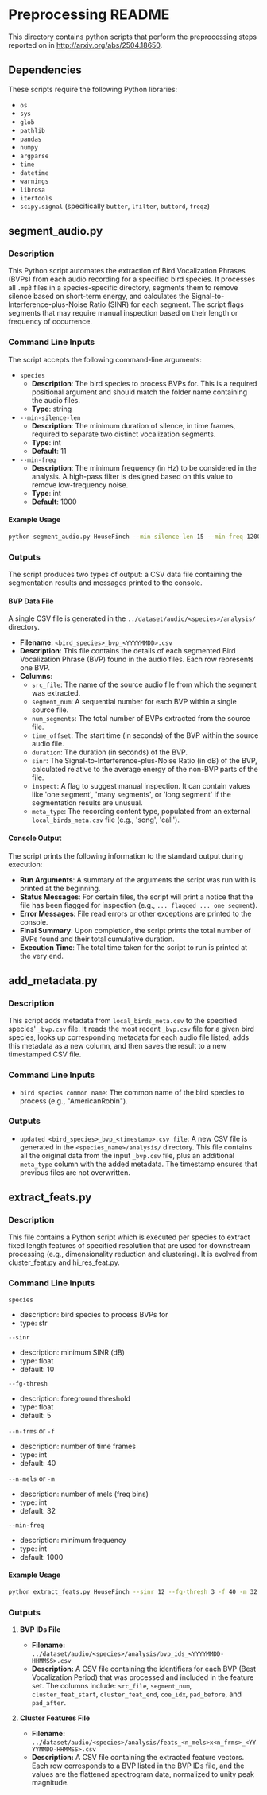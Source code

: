# Preprocessing README
This directory contains python scripts that perform the preprocessing steps reported on in http://arxiv.org/abs/2504.18650.

## Dependencies
These scripts require the following Python libraries:

-   `os`
-   `sys`
-   `glob`
-   `pathlib`
-   `pandas`
-   `numpy`
-   `argparse`
- 	`time`
-	`datetime`
-	`warnings`
-	`librosa`
-	`itertools`
-	`scipy.signal` (specifically `butter`, `lfilter`, `buttord`, `freqz`)


## segment_audio.py

### Description

This Python script automates the extraction of Bird Vocalization Phrases (BVPs) from each audio recording for a specified bird species. It processes all `.mp3` files in a species-specific directory, segments them to remove silence based on short-term energy, and calculates the Signal-to-Interference-plus-Noise Ratio (SINR) for each segment. The script flags segments that may require manual inspection based on their length or frequency of occurrence.

### Command Line Inputs

The script accepts the following command-line arguments:

* `species`
  * **Description**: The bird species to process BVPs for. This is a required positional argument and should match the folder name containing the audio files.
  * **Type**: string
* `--min-silence-len`
  * **Description**: The minimum duration of silence, in time frames, required to separate two distinct vocalization segments.
  * **Type**: int
  * **Default**: 11
* `--min-freq`
  * **Description**: The minimum frequency (in Hz) to be considered in the analysis. A high-pass filter is designed based on this value to remove low-frequency noise.
  * **Type**: int
  * **Default**: 1000

#### Example Usage
```bash
python segment_audio.py HouseFinch --min-silence-len 15 --min-freq 1200
```
### Outputs

The script produces two types of output: a CSV data file containing the segmentation results and messages printed to the console.

#### BVP Data File
A single CSV file is generated in the `../dataset/audio/<species>/analysis/` directory.

* **Filename**: `<bird_species>_bvp_<YYYYMMDD>.csv`
* **Description**: This file contains the details of each segmented Bird Vocalization Phrase (BVP) found in the audio files. Each row represents one BVP.
* **Columns**:
  * `src_file`: The name of the source audio file from which the segment was extracted.
  * `segment_num`: A sequential number for each BVP within a single source file.
  * `num_segments`: The total number of BVPs extracted from the source file.
  * `time_offset`: The start time (in seconds) of the BVP within the source audio file.
  * `duration`: The duration (in seconds) of the BVP.
  * `sinr`: The Signal-to-Interference-plus-Noise Ratio (in dB) of the BVP, calculated relative to the average energy of the non-BVP parts of the file.
  * `inspect`: A flag to suggest manual inspection. It can contain values like 'one segment', 'many segments', or 'long segment' if the segmentation results are unusual.
  * `meta_type`: The recording content type, populated from an external `local_birds_meta.csv` file (e.g., 'song', 'call').

#### Console Output
The script prints the following information to the standard output during execution:

* **Run Arguments**: A summary of the arguments the script was run with is printed at the beginning.
* **Status Messages**: For certain files, the script will print a notice that the file has been flagged for inspection (e.g., `... flagged ... one segment`).
* **Error Messages**: File read errors or other exceptions are printed to the console.
* **Final Summary**: Upon completion, the script prints the total number of BVPs found and their total cumulative duration.
* **Execution Time**: The total time taken for the script to run is printed at the very end.

## add_metadata.py

### Description

This script adds metadata from `local_birds_meta.csv` to the specified species' `_bvp.csv` file. It reads the most recent `_bvp.csv` file for a given bird species, looks up corresponding metadata for each audio file listed, adds this metadata as a new column, and then saves the result to a new timestamped CSV file.

### Command Line Inputs

* `bird species common name`: The common name of the bird species to process (e.g., "AmericanRobin").

### Outputs

* `updated <bird_species>_bvp_<timestamp>.csv file`: A new CSV file is generated in the `<species_name>/analysis/` directory. This file contains all the original data from the input `_bvp.csv` file, plus an additional `meta_type` column with the added metadata. The timestamp ensures that previous files are not overwritten.


## extract_feats.py

### Description
This file contains a Python script which is executed per species to extract fixed length features of specified resolution that are used for downstream processing (e.g., dimensionality reduction and clustering). It is evolved from cluster_feat.py and hi_res_feat.py.

### Command Line Inputs
`species`
- description: bird species to process BVPs for
- type: str

`--sinr`
- description: minimum SINR (dB)
- type: float
- default: 10

`--fg-thresh`
- description: foreground threshold
- type: float
- default: 5

`--n-frms` or `-f`
- description: number of time frames
- type: int
- default: 40

`--n-mels` or `-m`
- description: number of mels (freq bins)
- type: int
- default: 32

`--min-freq`
- description: minimum frequency
- type: int
- default: 1000

#### Example Usage
```bash
python extract_feats.py HouseFinch --sinr 12 --fg-thresh 3 -f 40 -m 32 --min-freq 1500
```

### Outputs
1.  **BVP IDs File**
    - **Filename:** `../dataset/audio/<species>/analysis/bvp_ids_<YYYYMMDD-HHMMSS>.csv`
    - **Description:** A CSV file containing the identifiers for each BVP (Best Vocalization Period) that was processed and included in the feature set. The columns include: `src_file`, `segment_num`, `cluster_feat_start`, `cluster_feat_end`, `coe_idx`, `pad_before`, and `pad_after`.

2.  **Cluster Features File**
    - **Filename:** `../dataset/audio/<species>/analysis/feats_<n_mels>x<n_frms>_<YYYYMMDD-HHMMSS>.csv`
    - **Description:** A CSV file containing the extracted feature vectors. Each row corresponds to a BVP listed in the BVP IDs file, and the values are the flattened spectrogram data, normalized to unity peak magnitude.
```